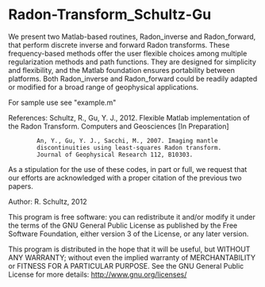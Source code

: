 Radon-Transform_Schultz-Gu
=========================

We present two Matlab-based routines, Radon_inverse and Radon_forward,
that perform discrete inverse and forward Radon transforms.  These
frequency-based methods offer the user flexible choices among multiple
regularization methods and path functions. They are designed for
simplicity and flexibility, and the Matlab foundation ensures portability
between platforms.  Both Radon_inverse and Radon_forward could be readily
adapted or modified for a broad range of geophysical applications.

For sample use see "example.m"

References: 
            Schultz, R., Gu, Y. J., 2012. Flexible Matlab implementation
            of the Radon Transform.  Computers and Geosciences [In Preparation]

            An, Y., Gu, Y. J., Sacchi, M., 2007. Imaging mantle
            discontinuities using least-squares Radon transform.
            Journal of Geophysical Research 112, B10303.

As a stipulation for the use of these codes, in part or full, we request that
our efforts are acknowledged with a proper citation of the previous two papers.

Author: R. Schultz, 2012

This program is free software: you can redistribute it and/or modify
it under the terms of the GNU General Public License as published
by the Free Software Foundation, either version 3 of the License, or
any later version.

This program is distributed in the hope that it will be useful,
but WITHOUT ANY WARRANTY; without even the implied warranty of
MERCHANTABILITY or FITNESS FOR A PARTICULAR PURPOSE.  See the
GNU General Public License for more details: http://www.gnu.org/licenses/
